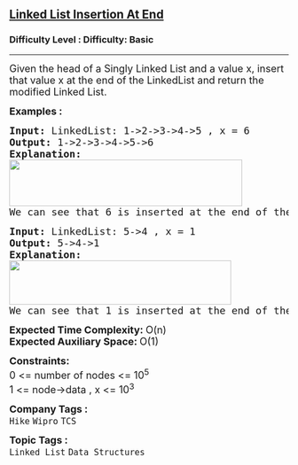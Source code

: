 <h2><a href="https://www.geeksforgeeks.org/problems/linked-list-insertion-1587115620/1?page=1&category=Linked%20List&difficulty=Basic,Easy&status=unsolved&sortBy=submissions">Linked List Insertion At End</a></h2><h3>Difficulty Level : Difficulty: Basic</h3><hr><div class="problems_problem_content__Xm_eO"><p><span style="font-size: 18px;">Given the head of a Singly Linked List and a value x, insert that value x at the end of the LinkedList and return the modified Linked List.</span></p>
<p><span style="font-size: 18px;"><strong>Examples :</strong></span></p>
<pre><span style="font-size: 18px;"><strong>Input: </strong>LinkedList: 1-&gt;2-&gt;3-&gt;4-&gt;5 , x = 6<br><strong>Output: </strong>1-&gt;2-&gt;3-&gt;4-&gt;5-&gt;6<strong>
Explanation: <br><img src="https://media.geeksforgeeks.org/img-practice/prod/addEditProblem/700525/Web/Other/blobid2_1720519928.png" width="420" height="84"><br></strong>We can see that 6 is inserted at the end of the linkedlist<strong>.</strong></span>
</pre>
<pre><span style="font-size: 18px;"><strong>Input: </strong>LinkedList: 5-&gt;4 , x = 1<br></span><span style="font-size: 18px;"><strong>Output: </strong>5-&gt;4-&gt;1<br><strong>Explanation: <br><img src="https://media.geeksforgeeks.org/img-practice/prod/addEditProblem/700525/Web/Other/blobid3_1720519937.png" width="400" height="80"><br></strong>We can see that 1 is inserted at the end of the linkedlist<strong style="font-family: -apple-system, BlinkMacSystemFont, 'Segoe UI', Roboto, Oxygen, Ubuntu, Cantarell, 'Open Sans', 'Helvetica Neue', sans-serif;">.</strong><strong><br></strong></span></pre>
<p><span style="font-size: 18px;"><strong>Expected Time Complexity:&nbsp;</strong>O(n)<br><strong>Expected Auxiliary Space:&nbsp;</strong>O(1)</span></p>
<p><span style="font-size: 18px;"><strong>Constraints:</strong><br>0 &lt;= number of nodes &lt;= 10<sup>5<br></sup>1 &lt;= node-&gt;data , x &lt;= 10<sup>3</sup><sup><br></sup></span></p></div><p><span style=font-size:18px><strong>Company Tags : </strong><br><code>Hike</code>&nbsp;<code>Wipro</code>&nbsp;<code>TCS</code>&nbsp;<br><p><span style=font-size:18px><strong>Topic Tags : </strong><br><code>Linked List</code>&nbsp;<code>Data Structures</code>&nbsp;